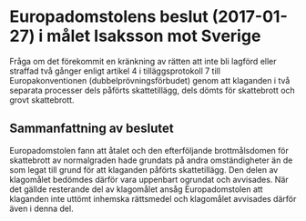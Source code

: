 # Europadomstolens beslut (2017-01-27) i målet Isaksson mot Sverige

Fråga om det förekommit en kränkning av rätten att inte bli lagförd eller straffad två gånger enligt artikel 4 i tilläggsprotokoll 7 till Europakonventionen (dubbelprövningsförbudet) genom att klaganden i två separata processer dels påförts skattetillägg, dels dömts för skattebrott och grovt skattebrott.


## Sammanfattning av beslutet

Europadomstolen fann att åtalet och den efterföljande brottmålsdomen för skattebrott av normalgraden hade grundats på andra omständigheter än de som legat till grund för att klaganden påförts skattetillägg. Den delen av klagomålet bedömdes därför vara uppenbart ogrundat och avvisades. När det gällde resterande del av klagomålet ansåg Europadomstolen att klaganden inte uttömt inhemska rättsmedel och klagomålet avvisades därför även i denna del.
